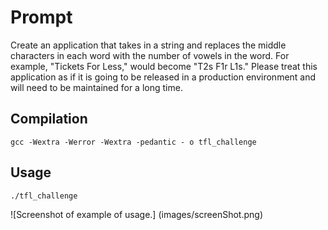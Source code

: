# Prompt

Create an application that takes in a string and replaces the middle characters
in each word with the number of vowels in the word. For example, "Tickets For
Less," would become "T2s F1r L1s." Please treat this application as if it is
going to be released in a production environment and will need to be maintained
for a long time.

## Compilation

`gcc -Wextra -Werror -Wextra -pedantic - o tfl_challenge`

## Usage

`./tfl_challenge`

![Screenshot of example of usage.]
(images/screenShot.png)
